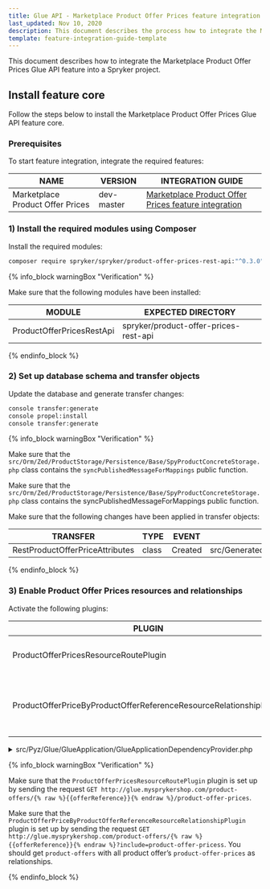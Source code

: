 ```yaml
---
title: Glue API - Marketplace Product Offer Prices feature integration
last_updated: Nov 10, 2020
description: This document describes the process how to integrate the Marketplace Product Offer Prices Glue API feature into a Spryker project.
template: feature-integration-guide-template
---
```


This document describes how to integrate the Marketplace Product Offer Prices Glue API feature into a Spryker project.

## Install feature core

Follow the steps below to install the Marketplace Product Offer Prices Glue API feature core.

### Prerequisites

To start feature integration, integrate the required features:

| NAME | VERSION | INTEGRATION GUIDE |
|-|-|-|
| Marketplace Product Offer Prices | dev-master | [Marketplace Product Offer Prices feature integration](/docs/marketplace/dev/feature-integration-guides/marketplace-product-offer-prices-feature-integration.html) |

### 1) Install the required modules using Composer

Install the required modules:

```bash
composer require spryker/spryker/product-offer-prices-rest-api:"^0.3.0" --update-with-dependencies
```

{% info_block warningBox "Verification" %}

Make sure that the following modules have been installed:

| MODULE | EXPECTED DIRECTORY |
|-|-|
| ProductOfferPricesRestApi | spryker/product-offer-prices-rest-api |

{% endinfo_block %}

### 2) Set up database schema and transfer objects

Update the database and generate transfer changes:

```bash
console transfer:generate
console propel:install
console transfer:generate
```

{% info_block warningBox "Verification" %}

Make sure that the `src/Orm/Zed/ProductStorage/Persistence/Base/SpyProductConcreteStorage.php` class contains the `syncPublishedMessageForMappings` public function.

Make sure that the  `src/Orm/Zed/ProductStorage/Persistence/Base/SpyProductConcreteStorage.php` class contains the syncPublishedMessageForMappings public function.

Make sure that the following changes have been applied in transfer objects:

| TRANSFER | TYPE | EVENT | PATH |
|-|-|-|-|
| RestProductOfferPriceAttributes | class | Created | src/Generated/Shared/Transfer/RestProductOffersAttributesTransfer |

{% endinfo_block %}

### 3) Enable Product Offer Prices resources and relationships

Activate the following plugins:

| PLUGIN | SPECIFICATION | PREREQUISITES | NAMESPACE |
|-|-|-|-|
| ProductOfferPricesResourceRoutePlugin | Registers the `product-offer-prices` resource. |  | Spryker\Glue\ProductOfferPricesRestApi\Plugin\GlueApplication |
| ProductOfferPriceByProductOfferReferenceResourceRelationshipPlugin | Registers the `product-offer-prices` resource as a relationship to `product-offers`. |  | Spryker\Glue\ProductOfferPricesRestApi\Plugin\GlueApplication |


<details><summary markdown='span'>src/Pyz/Glue/GlueApplication/GlueApplicationDependencyProvider.php</summary>

```php
<?php

namespace Pyz\Glue\GlueApplication;

use Spryker\Glue\GlueApplication\GlueApplicationDependencyProvider as SprykerGlueApplicationDependencyProvider;
use Spryker\Glue\GlueApplicationExtension\Dependency\Plugin\ResourceRelationshipCollectionInterface;
use Spryker\Glue\MerchantProductOffersRestApi\MerchantProductOffersRestApiConfig;
use Spryker\Glue\ProductOfferPricesRestApi\Plugin\GlueApplication\ProductOfferPricesResourceRoutePlugin;
use Spryker\Glue\ProductOfferPricesRestApi\Plugin\GlueApplication\ProductOfferPriceByProductOfferReferenceResourceRelationshipPlugin;

class GlueApplicationDependencyProvider extends SprykerGlueApplicationDependencyProvider
{
    /**
     * @return \Spryker\Glue\GlueApplicationExtension\Dependency\Plugin\ResourceRoutePluginInterface[]
     */
    protected function getResourceRoutePlugins(): array
    {
        return [
            new ProductOfferPricesResourceRoutePlugin(),
        ];
    }

    /**
     * @param \Spryker\Glue\GlueApplicationExtension\Dependency\Plugin\ResourceRelationshipCollectionInterface $resourceRelationshipCollection
     *
     * @return \Spryker\Glue\GlueApplicationExtension\Dependency\Plugin\ResourceRelationshipCollectionInterface
     */
    protected function getResourceRelationshipPlugins(
        ResourceRelationshipCollectionInterface $resourceRelationshipCollection
    ): ResourceRelationshipCollectionInterface {
        $resourceRelationshipCollection->addRelationship(
            MerchantProductOffersRestApiConfig::RESOURCE_PRODUCT_OFFERS,
            new ProductOfferPriceByProductOfferReferenceResourceRelationshipPlugin()
        );

        return $resourceRelationshipCollection;
    }
}
```

</details>

{% info_block warningBox "Verification" %}

Make sure that the `ProductOfferPricesResourceRoutePlugin` plugin is set up by sending the request `GET http://glue.mysprykershop.com/product-offers/{% raw %}{{offerReference}}{% endraw %}/product-offer-prices`.

Make sure that the `ProductOfferPriceByProductOfferReferenceResourceRelationshipPlugin` plugin is set up by sending the request `GET http://glue.mysprykershop.com/product-offers/{% raw %}{{offerReference}}{% endraw %}?include=product-offer-pricess`. You should get `product-offers` with all product offer’s `product-offer-prices` as relationships.

{% endinfo_block %}
